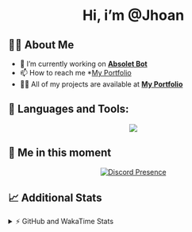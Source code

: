 <h1 align="center">Hi, i’m @Jhoan</h1>

## 🙋‍♂️ About Me

- 🔭 I’m currently working on **[Absolet Bot](https://strider.cloud)**
- 📫 How to reach me *[My Portfolio](https://jhoan.me/contact)
- 👨‍💻 All of my projects are available at **[My Portfolio](https://jhoan.me)**

## 🚀 Languages and Tools:
<p align="center">
  <a href="https://skillicons.dev">
    <img src="https://skillicons.dev/icons?i=js,ts,html,css,bootstrap,nodejs,express,vscode,neovim,vim,atom,cloudflare,git,github,discord,bots,linux,mongodb,nginx,redis,wordpress,heroku&perline=11" />
  </a>
</p>
  
## 👤 Me in this moment
<p align="center">
    <a href="https://discord.com/users/612460795124776960" target="_blank" rel="nofollow">
        <img src="https://lanyard-profile-readme.vercel.app/api/612460795124776960?idleMessage=Probably%20coding%20Absolet..." alt="Discord Presence" align="center">
    </a>
</p>

## 📈 Additional Stats
<details>
    <summary>⚡ GitHub and WakaTime Stats</summary>
    <br/>

<!--START_SECTION:waka-->
![Code Time](http://img.shields.io/badge/Code%20Time-470%20hrs%2023%20mins-blue)

**🐱 My GitHub Data** 

> 🏆 962 Contributions in the Year 2022
 > 
> 📦 167.8 kB Used in GitHub's Storage 
 > 
> 💼 Opted to Hire
 > 
> 📜 4 Public Repositories 
 > 
> 🔑 35 Private Repositories  
 > 
**I'm an Early 🐤** 

```text
🌞 Morning    85 commits     ███░░░░░░░░░░░░░░░░░░░░░░   11.5% 
🌆 Daytime    326 commits    ███████████░░░░░░░░░░░░░░   44.11% 
🌃 Evening    298 commits    ██████████░░░░░░░░░░░░░░░   40.32% 
🌙 Night      30 commits     █░░░░░░░░░░░░░░░░░░░░░░░░   4.06%

```
📅 **I'm Most Productive on Saturday** 

```text
Monday       115 commits    ████░░░░░░░░░░░░░░░░░░░░░   15.56% 
Tuesday      122 commits    ████░░░░░░░░░░░░░░░░░░░░░   16.51% 
Wednesday    131 commits    ████░░░░░░░░░░░░░░░░░░░░░   17.73% 
Thursday     73 commits     ██░░░░░░░░░░░░░░░░░░░░░░░   9.88% 
Friday       87 commits     ███░░░░░░░░░░░░░░░░░░░░░░   11.77% 
Saturday     143 commits    ████░░░░░░░░░░░░░░░░░░░░░   19.35% 
Sunday       68 commits     ██░░░░░░░░░░░░░░░░░░░░░░░   9.2%

```


📊 **This Week I Spent My Time On** 

```text
⌚︎ Time Zone: America/Bogota

💬 Programming Languages: 
JavaScript               6 hrs 51 mins       ████████████████░░░░░░░░░   64.04% 
TypeScript               2 hrs 20 mins       █████░░░░░░░░░░░░░░░░░░░░   21.85% 
YAML                     1 hr 11 mins        ██░░░░░░░░░░░░░░░░░░░░░░░   11.14% 
JSON                     18 mins             ░░░░░░░░░░░░░░░░░░░░░░░░░   2.8% 
Bash                     0 secs              ░░░░░░░░░░░░░░░░░░░░░░░░░   0.08%

🔥 Editors: 
VS Code                  10 hrs 42 mins      █████████████████████████   100.0%

🐱‍💻 Projects: 
Absolet-Bot              8 hrs 1 min         ██████████████████░░░░░░░   74.99% 
absolet-ts               1 hr 38 mins        ███░░░░░░░░░░░░░░░░░░░░░░   15.35% 
suggester                30 mins             █░░░░░░░░░░░░░░░░░░░░░░░░   4.71% 
blaze-payload            18 mins             ░░░░░░░░░░░░░░░░░░░░░░░░░   2.91% 
sexbor                   10 mins             ░░░░░░░░░░░░░░░░░░░░░░░░░   1.69%

💻 Operating System: 
Linux                    10 hrs 42 mins      █████████████████████████   100.0%

```

**I Mostly Code in JavaScript** 

```text
JavaScript               16 repos            ████████████████░░░░░░░░░   66.67% 
Java                     3 repos             ███░░░░░░░░░░░░░░░░░░░░░░   12.5% 
TypeScript               2 repos             ██░░░░░░░░░░░░░░░░░░░░░░░   8.33% 
Shell                    1 repo              █░░░░░░░░░░░░░░░░░░░░░░░░   4.17% 
CSS                      1 repo              █░░░░░░░░░░░░░░░░░░░░░░░░   4.17%

```



 Last Updated on 01/11/2022 23:44:35 UTC
<!--END_SECTION:waka-->
</details>
